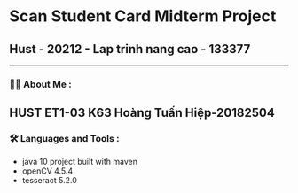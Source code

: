 # Scan Student Card Midterm Project
## Hust - 20212 - Lap trinh nang cao - 133377
---
### :man_technologist: About Me :
HUST ET1-03 K63 Hoàng Tuấn Hiệp-20182504 
---
### :hammer_and_wrench: Languages and Tools :
- java 10 project built with maven
- openCV 4.5.4
- tesseract 5.2.0
